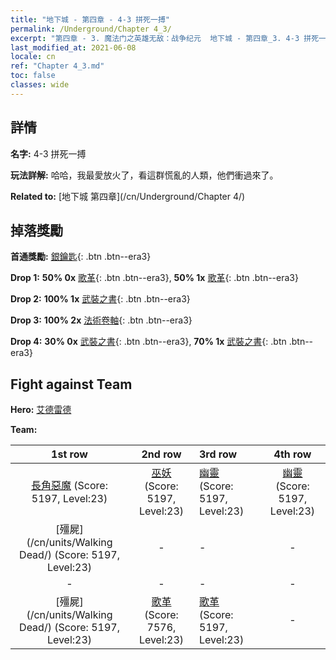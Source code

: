 ```yaml
---
title: "地下城 - 第四章 - 4-3 拼死一搏"
permalink: /Underground/Chapter 4_3/
excerpt: "第四章 - 3. 魔法门之英雄无敌：战争纪元  地下城 - 第四章_3. 4-3 拼死一搏"
last_modified_at: 2021-06-08
locale: cn
ref: "Chapter 4_3.md"
toc: false
classes: wide
---
```


## 詳情

 **名字:** 4-3 拼死一搏

 **玩法詳解:**       哈哈，我最愛放火了，看這群慌亂的人類，他們衝過來了。

 **Related to:** [地下城 第四章](/cn/Underground/Chapter 4/)

## 掉落獎勵

 **首通獎勵:** [銀鑰匙](/cn/Items/con_693/){: .btn .btn--era3}

 **Drop 1:** **50% 0x** [歌革](/cn/Items/unt_227/){: .btn .btn--era3}, **50% 1x** [歌革](/cn/Items/unt_227/){: .btn .btn--era3}

 **Drop 2:** **100% 1x** [武裝之書](/cn/Items/mat_25/){: .btn .btn--era3}

 **Drop 3:** **100% 2x** [法術卷軸](/cn/Items/con_694/){: .btn .btn--era3}

 **Drop 4:** **30% 0x** [武裝之書](/cn/Items/mat_18/){: .btn .btn--era3}, **70% 1x** [武裝之書](/cn/Items/mat_18/){: .btn .btn--era3}


## Fight against Team
 **Hero:** [艾德雷德](/cn/heroes/Adelaide/)

 **Team:**


  | 1st row | 2nd row | 3rd row | 4th row |
  |:----:|:----:|:----|:----:|
  | [長角惡魔](/cn/units/Demon/) (Score: 5197, Level:23)  | [巫妖](/cn/units/Lich/) (Score: 5197, Level:23)  | [幽靈](/cn/units/Wight/) (Score: 5197, Level:23)  | [幽靈](/cn/units/Wight/) (Score: 5197, Level:23)  |
  | [殭屍](/cn/units/Walking Dead/) (Score: 5197, Level:23)  | - | - | - |
  | - | - | - | - |
  | [殭屍](/cn/units/Walking Dead/) (Score: 5197, Level:23)  | [歌革](/cn/units/Gog/) (Score: 7576, Level:23)  | [歌革](/cn/units/Gog/) (Score: 5197, Level:23)  | - |


